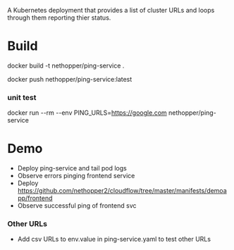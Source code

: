 A Kubernetes deployment that provides a list of cluster URLs and loops through them reporting thier status.

# Build
docker build -t nethopper/ping-service .

docker push nethopper/ping-service:latest

### unit test
docker run --rm --env PING_URLS=https://google.com nethopper/ping-service

# Demo
  - Deploy ping-service and tail pod logs
  - Observe errors pinging frontend service
  - Deploy https://github.com/nethopper2/cloudflow/tree/master/manifests/demoapp/frontend
  - Observe successful ping of frontend svc

### Other URLs
  - Add csv URLs to env.value in ping-service.yaml to test other URLs 

